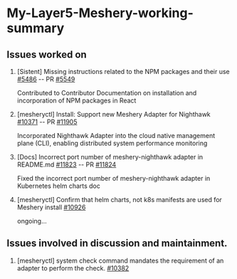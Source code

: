 # My-Layer5-Meshery-working-summary

## Issues worked on

1. [Sistent] Missing instructions related to the NPM packages and their use [#5486](https://github.com/layer5io/layer5/issues/5486) -- PR [#5549](https://github.com/layer5io/layer5/pull/5549)
   
   Contributed to Contributor Documentation on installation and incorporation of NPM packages in React 
3. [mesheryctl] Install: Support new Meshery Adapter for Nighthawk [#10371](https://github.com/meshery/meshery/issues/10371) -- PR [#11905](https://github.com/meshery/meshery/pull/11905) 
   
   Incorporated Nighthawk Adapter into the cloud native management plane (CLI), enabling distributed system performance monitoring 
5. [Docs] Incorrect port number of meshery-nighthawk adapter in README.md [#11823](https://github.com/meshery/meshery/issues/11823) -- PR [#11824](https://github.com/meshery/meshery/pull/11824) 
   
   Fixed the incorrect port number of meshery-nighthawk adapter in Kubernetes helm charts doc 
7. [mesheryctl] Confirm that helm charts, not k8s manifests are used for Meshery install [#10926](https://github.com/meshery/meshery/issues/10926)

   ongoing...


## Issues involved in discussion and maintainment.
1. [mesheryctl] system check command mandates the requirement of an adapter to perform the check. [#10382](https://github.com/meshery/meshery/issues/10382)
